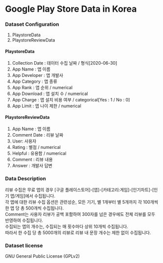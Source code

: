# Google Play Store Data in Korea

### Dataset Configuration
1.	PlaystoreData
2.	PlaystoreReviewData

#### PlaystoreData
1.	Collection Date : 데이터 수집 날짜 / 형식[2020-06-30]
2.	App Name : 앱 이름
3.	App Developer : 앱 개발사
4.	App Category : 앱 종류
5.	App Rank : 앱 순위 / numerical
6.	App Download : 앱 설치 수 / numerical
7.	App Charge : 앱 설치 비용 여부 / categorical[Yes : 1 / No : 0]
8.	App Limit : 앱 나이 제한 / numerical

#### PlaystoreReviewData
1.	App Name : 앱 이름
2.	Comment Date : 리뷰 날짜
3.	User: 사용자
4.	Rating : 별점 / numerical
5.	Helpful : 유용함 / numerical
6.	Comment : 리뷰 내용
7.	Answer : 개발사 답변

### Data Description
리뷰 수집은 무료 앱의 경우 [구글 플레이스토어]-[앱]-[카테고리:게임]-[인기차트]-[인기 앱/게임]에서 수집됩니다.  
각 앱에 대한 리뷰 수집 옵션은 관련성순, 모든 기기, 별 1개부터 별 5개까지 각 100개씩 한 앱 당 총 500개씩 수집됩니다.  
Comment는 사용자 리뷰가 공백 포함하여 300자를 넘은 경우에도 전체 리뷰를 모두 반영하여 수집됩니다.  
수집되는 앱의 개수는, 수집되는 매 횟수마다 상위 10개씩 수집됩니다.  
따라서 한 수집 당 총 5000개의 리뷰로 리뷰 내 문장 개수는 제한 없이 수집됩니다.

### Dataset license
GNU General Public License (GPLv2)
